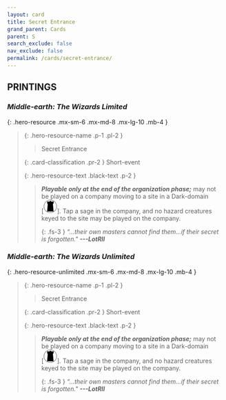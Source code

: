```yaml
---
layout: card
title: Secret Entrance
grand_parent: Cards
parent: S
search_exclude: false
nav_exclude: false
permalink: /cards/secret-entrance/
---
```


## PRINTINGS


### _Middle-earth: The Wizards Limited_

{: .hero-resource .mx-sm-6 .mx-md-8 .mx-lg-10 .mb-4 }
> {: .hero-resource-name .p-1 .pl-2 }
> > <div class="card-mp"></div>
> > <div class="card-name">Secret Entrance</div>
>
> {: .card-classification .pr-2 }
> Short-event
>
> {: .hero-resource-text .black-text .p-2 }
> > ***Playable only at the end of the organization phase;*** may not be played on a company moving to a site in a Dark-domain <nobr>[<img src="/assets/images/dark-domain.svg">]</nobr>. Tap a sage in the company, and no hazard creatures keyed to the site may be played on the company. 
> > 
> > {: .fs-3 } 
> > _“...their own masters cannot find them...if their secret is forgotten."_ ***---&#65279;LotRII*** 
> 

### _Middle-earth: The Wizards Unlimited_

{: .hero-resource-unlimited .mx-sm-6 .mx-md-8 .mx-lg-10 .mb-4 }
> {: .hero-resource-name .p-1 .pl-2 }
> > <div class="card-mp"></div>
> > <div class="card-name">Secret Entrance</div>
>
> {: .card-classification .pr-2 }
> Short-event
>
> {: .hero-resource-text .black-text .p-2 }
> > ***Playable only at the end of the organization phase;*** may not be played on a company moving to a site in a Dark-domain <nobr>[<img src="/assets/images/dark-domain.svg">]</nobr>. Tap a sage in the company, and no hazard creatures keyed to the site may be played on the company. 
> > 
> > {: .fs-3 } 
> > _“...their own masters cannot find them...if their secret is forgotten."_ ***---&#65279;LotRII*** 
> 

